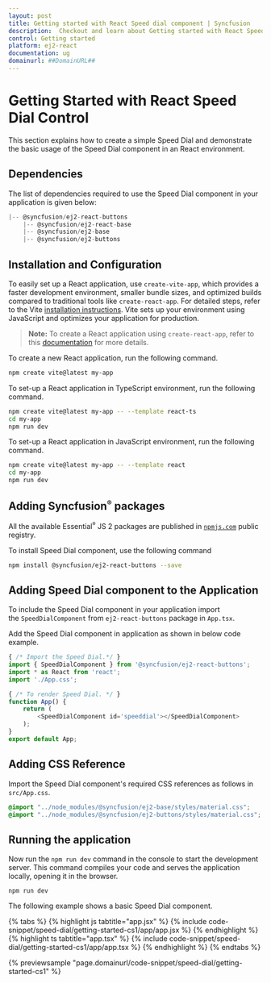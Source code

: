 ```yaml
---
layout: post
title: Getting started with React Speed dial component | Syncfusion
description:  Checkout and learn about Getting started with React Speed dial component of Syncfusion Essential JS 2 and more details.
control: Getting started 
platform: ej2-react
documentation: ug
domainurl: ##DomainURL##
---
```


# Getting Started with React Speed Dial Control

This section explains how to create a simple Speed Dial and demonstrate the basic usage of the Speed Dial component in an React environment.

## Dependencies

The list of dependencies required to use the Speed Dial component in your application is given below:

```js
|-- @syncfusion/ej2-react-buttons
    |-- @syncfusion/ej2-react-base
    |-- @syncfusion/ej2-base
    |-- @syncfusion/ej2-buttons
```

## Installation and Configuration

To easily set up a React application, use `create-vite-app`, which provides a faster development environment, smaller bundle sizes, and optimized builds compared to traditional tools like `create-react-app`. For detailed steps, refer to the Vite [installation instructions](https://vitejs.dev/guide/). Vite sets up your environment using JavaScript and optimizes your application for production.

> **Note:**  To create a React application using `create-react-app`, refer to this [documentation](https://ej2.syncfusion.com/react/documentation/getting-started/create-app) for more details.

To create a new React application, run the following command.

```bash
npm create vite@latest my-app
```
To set-up a React application in TypeScript environment, run the following command.

```bash
npm create vite@latest my-app -- --template react-ts
cd my-app
npm run dev
```
To set-up a React application in JavaScript environment, run the following command.

```bash
npm create vite@latest my-app -- --template react
cd my-app
npm run dev
```

## Adding Syncfusion<sup style="font-size:70%">&reg;</sup> packages

All the available Essential<sup style="font-size:70%">&reg;</sup> JS 2 packages are published in [`npmjs.com`](https://www.npmjs.com/~syncfusionorg) public registry.

To install Speed Dial component, use the following command

```bash
npm install @syncfusion/ej2-react-buttons --save
```

## Adding Speed Dial component to the Application

To include the Speed Dial component in your application import the `SpeedDialComponent` from `ej2-react-buttons` package in `App.tsx`.

Add the Speed Dial component in application as shown in below code example.

```ts
{ /* Import the Speed Dial.*/ }
import { SpeedDialComponent } from '@syncfusion/ej2-react-buttons';
import * as React from 'react';
import './App.css';

{ /* To render Speed Dial. */ }
function App() {
    return (
        <SpeedDialComponent id='speeddial'></SpeedDialComponent>
    );
}
export default App;
```

## Adding CSS Reference

Import the Speed Dial component's required CSS references as follows in `src/App.css`.

```css
@import "../node_modules/@syncfusion/ej2-base/styles/material.css";
@import "../node_modules/@syncfusion/ej2-buttons/styles/material.css";
```

## Running the application

Now run the `npm run dev` command in the console to start the development server. This command compiles your code and serves the application locally, opening it in the browser.

```
npm run dev
```

The following example shows a basic Speed Dial component.

{% tabs %}
{% highlight js tabtitle="app.jsx" %}
{% include code-snippet/speed-dial/getting-started-cs1/app/app.jsx %}
{% endhighlight %}
{% highlight ts tabtitle="app.tsx" %}
{% include code-snippet/speed-dial/getting-started-cs1/app/app.tsx %}
{% endhighlight %}
{% endtabs %}

 {% previewsample "page.domainurl/code-snippet/speed-dial/getting-started-cs1" %}
 